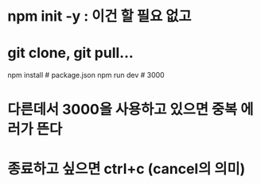 # npm init -y : 이건 할 필요 없고
# git clone, git pull...
npm install # package.json
npm run dev # 3000
# 다른데서 3000을 사용하고 있으면 중복 에러가 뜬다
# 종료하고 싶으면 ctrl+c (cancel의 의미)
